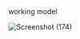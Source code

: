 working model

![Screenshot (174)](https://user-images.githubusercontent.com/61535855/129305305-58482ff0-2945-4f0f-8416-f0a32e238ccf.png)
